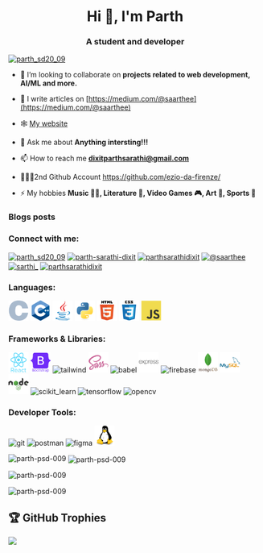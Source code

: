 <h1 align="center">Hi 👋, I'm Parth</h1>
<h3 align="center">A student and developer</h3>

<p align="left"> <a href="https://twitter.com/parth_sd20_09" target="blank"><img src="https://img.shields.io/twitter/follow/parth_sd20_09?logo=twitter&style=for-the-badge" alt="parth_sd20_09" /></a> </p>



-   👯 I’m looking to collaborate on **projects related to web development, AI/ML and more.**

-   📝 I write articles on [https://medium.com/@saarthee](https://medium.com/@saarthee)

-   🕸️ [My website](https://parth-sarathi-dixit.vercel.app/) 
    
-   💬 Ask me about **Anything intersting!!!**

-   📫 How to reach me **dixitparthsarathi@gmail.com**

-   👨🏻‍💻2nd Github Account https://github.com/ezio-da-firenze/

-   ⚡ My hobbies **Music 🎸🎹, Literature 📖, Video Games 🎮, Art 🎨, Sports 🏏**

### Blogs posts

<!-- BLOG-POST-LIST:START -->
<!-- BLOG-POST-LIST:END -->

<h3 align="left">Connect with me:</h3>
<p align="left">

<a href="https://twitter.com/parth_sd20_09" target="blank"><img align="center" src="https://raw.githubusercontent.com/rahuldkjain/github-profile-readme-generator/master/src/images/icons/Social/twitter.svg" alt="parth_sd20_09" height="30" width="40" /></a>
<a href="https://linkedin.com/in/parth-sarathi-dixit" target="blank"><img align="center" src="https://raw.githubusercontent.com/rahuldkjain/github-profile-readme-generator/master/src/images/icons/Social/linked-in-alt.svg" alt="parth-sarathi-dixit" height="30" width="40" /></a>
<a href="https://instagram.com/p_t__s_d" target="blank"><img align="center" src="https://raw.githubusercontent.com/rahuldkjain/github-profile-readme-generator/master/src/images/icons/Social/instagram.svg" alt="parthsarathidixit" height="30" width="40" /></a>
<a href="https://medium.com/@saarthee" target="blank"><img align="center" src="https://cdn.icon-icons.com/icons2/3041/PNG/512/medium_logo_icon_189223.png" alt="@saarthee" height="30" width="40" /></a>
<a href="https://www.leetcode.com/monokai__/" target="blank"><img align="center" src="https://raw.githubusercontent.com/rahuldkjain/github-profile-readme-generator/master/src/images/icons/Social/leet-code.svg" alt="sarthi_" height="30" width="40" /></a>
<a href="https://kaggle.com/parthsarathidixit" target="blank"><img align="center" src="https://raw.githubusercontent.com/rahuldkjain/github-profile-readme-generator/master/src/images/icons/Social/kaggle.svg" alt="parthsarathidixit" height="30" width="40" /></a>

</p>

<h3 align="left">Languages:</h3>
<p align="left">
  <img src="https://raw.githubusercontent.com/devicons/devicon/master/icons/c/c-original.svg" alt="c" width="40" height="40"/>
  <img src="https://raw.githubusercontent.com/devicons/devicon/master/icons/cplusplus/cplusplus-original.svg" alt="cplusplus" width="40" height="40"/>
  <img src="https://raw.githubusercontent.com/devicons/devicon/master/icons/java/java-original.svg" alt="java" width="40" height="40"/>
  <img src="https://raw.githubusercontent.com/devicons/devicon/master/icons/python/python-original.svg" alt="python" width="40" height="40"/>
  <img src="https://raw.githubusercontent.com/devicons/devicon/master/icons/html5/html5-original-wordmark.svg" alt="html5" width="40" height="40"/>
  <img src="https://raw.githubusercontent.com/devicons/devicon/master/icons/css3/css3-original-wordmark.svg" alt="css3" width="40" height="40"/>
  <img src="https://raw.githubusercontent.com/devicons/devicon/master/icons/javascript/javascript-original.svg" alt="javascript" width="40" height="40"/>
</p>

<h3 align="left">Frameworks & Libraries:</h3>
<p align="left">
  <img src="https://raw.githubusercontent.com/devicons/devicon/master/icons/react/react-original-wordmark.svg" alt="react" width="40" height="40"/>
  <img src="https://raw.githubusercontent.com/devicons/devicon/master/icons/bootstrap/bootstrap-plain-wordmark.svg" alt="bootstrap" width="40" height="40"/>
  <img src="https://www.vectorlogo.zone/logos/tailwindcss/tailwindcss-icon.svg" alt="tailwind" width="40" height="40"/>
  <img src="https://raw.githubusercontent.com/devicons/devicon/master/icons/sass/sass-original.svg" alt="sass" width="40" height="40"/>
  <img src="https://www.vectorlogo.zone/logos/babeljs/babeljs-icon.svg" alt="babel" width="40" height="40"/>
  <img src="https://raw.githubusercontent.com/devicons/devicon/master/icons/express/express-original-wordmark.svg" alt="express" width="40" height="40"/>
  <img src="https://www.vectorlogo.zone/logos/firebase/firebase-icon.svg" alt="firebase" width="40" height="40"/>
  <img src="https://raw.githubusercontent.com/devicons/devicon/master/icons/mongodb/mongodb-original-wordmark.svg" alt="mongodb" width="40" height="40"/>
  <img src="https://raw.githubusercontent.com/devicons/devicon/master/icons/mysql/mysql-original-wordmark.svg" alt="mysql" width="40" height="40"/>
  <img src="https://raw.githubusercontent.com/devicons/devicon/master/icons/nodejs/nodejs-original-wordmark.svg" alt="nodejs" width="40" height="40"/>
  <img src="https://upload.wikimedia.org/wikipedia/commons/0/05/Scikit_learn_logo_small.svg" alt="scikit_learn" width="40" height="40"/>
  <img src="https://www.vectorlogo.zone/logos/tensorflow/tensorflow-icon.svg" alt="tensorflow" width="40" height="40"/>
  <img src="https://www.vectorlogo.zone/logos/opencv/opencv-icon.svg" alt="opencv" width="40" height="40"/>
</p>

<h3 align="left">Developer Tools:</h3>
<p align="left">
  <img src="https://www.vectorlogo.zone/logos/git-scm/git-scm-icon.svg" alt="git" width="40" height="40"/>
  <img src="https://www.vectorlogo.zone/logos/getpostman/getpostman-icon.svg" alt="postman" width="40" height="40"/>
  <img src="https://www.vectorlogo.zone/logos/figma/figma-icon.svg" alt="figma" width="40" height="40"/>
  <img src="https://raw.githubusercontent.com/devicons/devicon/master/icons/linux/linux-original.svg" alt="linux" width="40" height="40"/>
</p>

<p><img align="left" src="https://github-readme-stats.vercel.app/api/top-langs?username=parth-psd-009&show_icons=true&locale=en&layout=compact" alt="parth-psd-009" /></p>

<p>&nbsp;<img align="center" src="https://github-readme-stats.vercel.app/api?username=parth-psd-009&show_icons=true&locale=en" alt="parth-psd-009" /></p>
<p align="left"> <img src="https://komarev.com/ghpvc/?username=parth-psd-009&label=Profile%20views&color=0e75b6&style=flat" alt="parth-psd-009" /> </p>

<p><img align="center" src="https://github-readme-streak-stats.herokuapp.com/?user=parth-psd-009&" alt="parth-psd-009" /></p>

## 🏆 GitHub Trophies

![](https://github-profile-trophy.vercel.app/?username=parth-psd-009&theme=discord&no-frame=true&no-bg=false&margin-w=4)


